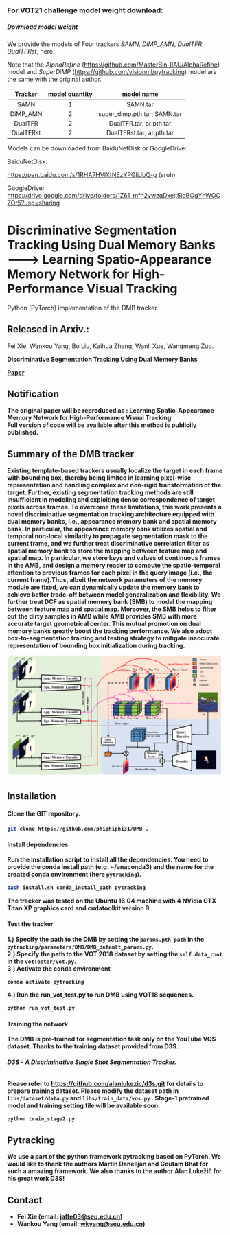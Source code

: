 ### For VOT21 challenge model weight download:
##### Download model weight 
We provide the models of Four trackers *SAMN*, *DiMP_AMN*, *DualTFR*, *DualTFRst*, here.

Note that the *AlphaRefine* (https://github.com/MasterBin-IIAU/AlphaRefine) model 
and *SuperDiMP* (https://github.com/visionml/pytracking) model are the same
with the original author.

| Tracker        |      model quantity    |  model name    | 
|:--------------:|:----------------:|:----------------:|
| SAMN |   1  | SAMN.tar |
| DiMP_AMN |   2  | super_dimp.pth.tar,  SAMN.tar |
| DualTFR |  2   | DualTFR.tar,  ar.pth.tar |
| DualTFRst |  2   | DualTFRst.tar,  ar.pth.tar  |

Models can be downloaded from BaiduNetDisk or GoogleDrive:

BaiduNetDisk:

https://pan.baidu.com/s/1RHA7HVlXtNEzYPGIjJbQ-g (sruh) 

GoogleDrive: 
https://drive.google.com/drive/folders/1Z61_mfh2vwzqDxejt5idBOgYhWOCZOr5?usp=sharing

# Discriminative Segmentation Tracking Using Dual Memory Banks ---> Learning Spatio-Appearance Memory Network for High-Performance Visual Tracking


Python (PyTorch) implementation of the DMB tracker.

## Released in Arxiv.:
Fei Xie, Wankou Yang, Bo Liu, Kaihua Zhang, Wanli Xue, Wangmeng Zuo.


<b>Discriminative Segmentation Tracking Using Dual Memory Banks

[Paper](https://arxiv.org/pdf/2009.09669.pdf) </br>

## Notification
The original paper will be reproduced as :
<b>Learning Spatio-Appearance Memory Network for High-Performance Visual Tracking</br>
Full version of code will be available after this method is publicily published. 

## Summary of the DMB tracker 
Existing  template-based  trackers  usually  localize  the  target in each frame with  bounding  box,  thereby  being  limited in learning pixel-wise representation and handling complex and  non-rigid  transformation  of  the  target.  Further,  existing  segmentation  tracking  methods  are  still  insufficient  in modeling and exploiting dense correspondence of target pixels across frames. To overcome these limitations, this work presents a novel discriminative segmentation tracking architecture equipped with dual memory banks, i.e., appearance memory  bank  and  spatial  memory  bank.  In  particular,  the appearance memory bank utilizes spatial and temporal non-local similarity to propagate segmentation mask to the current frame,  and  we  further  treat  discriminative  correlation  filter as spatial memory bank to store the mapping between feature  map  and  spatial  map.  In particular, we store keys and values of continuous frames in the AMB, and design a memory reader to compute the spatio-temporal attention to previous frames for each pixel in the query image (i.e., the current frame).Thus,  albeit  the  network  parameters  of  the  memory  module are fixed, we can dynamically update the memory bank to achieve better trade-off between model generalization and flexibility. We further treat DCF as spatial memory bank (SMB) to model the mapping between feature map and spatial map. Moreover, the SMB helps to filter out the dirty samples in AMB while AMB provides SMB with more accurate  target  geometrical  center.  This  mutual  promotion on  dual  memory  banks  greatly  boost  the  tracking  performance. We also adopt box-to-segmentation training and testing strategy to mitigate inaccurate representation of bounding box initialization during tracking.

![pipeline](./pipeline.png)

## Installation

#### Clone the GIT repository.  
```bash
git clone https://github.com/phiphiphi31/DMB .
```

#### Install dependencies
Run the installation script to install all the dependencies. You need to provide the conda install path (e.g. ~/anaconda3) and the name for the created conda environment (here ```pytracking```).  
```bash
bash install.sh conda_install_path pytracking
```

The tracker was tested on the Ubuntu 16.04 machine with 4 NVidia GTX Titan XP graphics card and cudatoolkit version 9.

#### Test the tracker
1.) Specify the path to the DMB by setting the `params.pth_path` in the `pytracking/parameters/DMB/DMB_default_params.py`. <br/>
2.) Specify the path to the VOT 2018 dataset by setting the `self.data_root` in the `votTester/vot.py`. <br/>
3.) Activate the conda environment
```bash
conda activate pytracking
```
4.) Run the run_vot_test.py to run DMB using VOT18 sequences.  
```bash
python run_vot_test.py
```

#### Training the network
The DMB is pre-trained for segmentation task only on the YouTube VOS dataset. Thanks to the training dataset provided from D3S.

######  <b>D3S - A Discriminative Single Shot Segmentation Tracker.</b>

Please refer to https://github.com/alanlukezic/d3s.git for details to prepare training dataset.
Please modify the dataset path in `libs/dataset/data.py` and `libs/train_data/vos.py`
. Stage-1 pretrained model and training setting file will be available soon. 
```bash
python train_stage2.py
```

## Pytracking
We use a part of the python framework pytracking based on **PyTorch**. We would like to thank the authors Martin Danelljan and Goutam Bhat for  such a amazing framework. We also thanks to the author Alan Lukežič for his great work D3S!

## Contact
* Fei Xie (email: jaffe03@seu.edu.cn)
* Wankou Yang (email: wkyang@seu.edu.cn)

